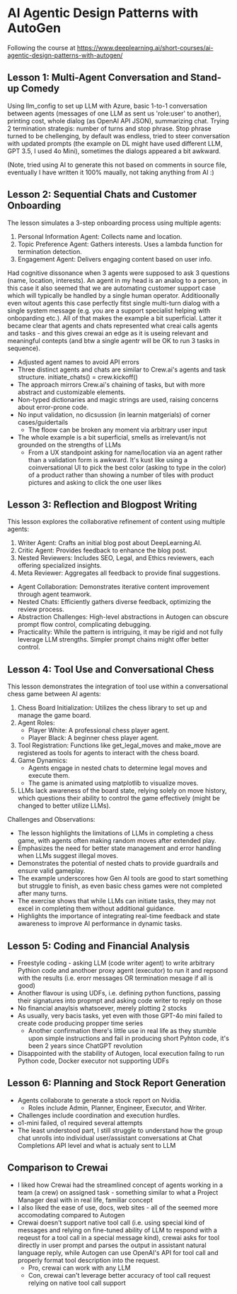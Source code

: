 # AI Agentic Design Patterns with AutoGen

Following the course at https://www.deeplearning.ai/short-courses/ai-agentic-design-patterns-with-autogen/

## Lesson 1: Multi-Agent Conversation and Stand-up Comedy

Using llm_config to set up LLM with Azure, basic 1-to-1 conversation between agents (messages of one LLM as sent us 'role:user' to another), printing cost, whole dialog (as OpenAI API JSON), summarizing chat. Trying 2 termination strategis: number of turns and stop phrase. Stop phrase turned to be chellenging, by default was endless, tried to steer conversation with updated prompts (the example on DL might have used different LLM, GPT 3.5, I used 4o Mini), sometimes the dialogs appeared a bit awkward.

(Note, tried using AI to generate this not based on comments in source file, eventually I have written it 100% maually, not taking anything from AI :)

## Lesson 2: Sequential Chats and Customer Onboarding

The lesson simulates a 3-step onboarding process using multiple agents:
1. Personal Information Agent: Collects name and location.
2. Topic Preference Agent: Gathers interests. Uses a lambda function for termination detection.
3. Engagement Agent: Delivers engaging content based on user info.

Had cognitive dissonance when 3 agents were supposed to ask 3 questions (name, location, interests). An agent in my head is an analog to a person, in this case it also seemed that we are automating customer support case which will typically be handled by a single human operator. Additioonally even witout agents this case perfectly fitst single multi-turn dialog with a single system message (e.g. you are a support specialist helping with onboparding etc.). All of that makes the example a bit superficial. Latter it became clear that agents and chats represented what creai calls agents and tasks - and this gives crewai an edge as it is useing relevant and meaningful contepts (and btw a single agentr will be OK to run 3 tasks in sequence).

- Adjusted agent names to avoid API errors
- Three distinct agents and chats are similar to Crew.ai's agents and task structure. initiate_chats() = crew.kickoff()
- The approach mirrors Crew.ai's chaining of tasks, but with more abstract and customizable elements.
- Non-typed dictionaries and magic strings are used, raising concerns about error-prone code.
- No input validation, no dicsussion (in learnin matgerials) of corner cases/guidertails
    - The floow can be broken any moment via arbitrary user input
- The whole example is a bit superficial, smells as irrelevant/is not grounded on the strengths of LLMs
    - From a UX standpoint asking for name/location via an agent rather than a validation form is awkward. It's kust like using a coinversational UI to pick the best color (asking to type in the color) of a product rather than showing a number of tiles with product pictures and asking to click the one user likes

## Lesson 3: Reflection and Blogpost Writing

This lesson explores the collaborative refinement of content using multiple agents:
1. Writer Agent: Crafts an initial blog post about DeepLearning.AI.
2. Critic Agent: Provides feedback to enhance the blog post.
3. Nested Reviewers: Includes SEO, Legal, and Ethics reviewers, each offering specialized insights.
4. Meta Reviewer: Aggregates all feedback to provide final suggestions.

- Agent Collaboration: Demonstrates iterative content improvement through agent teamwork.
- Nested Chats: Efficiently gathers diverse feedback, optimizing the review process.
- Abstraction Challenges: High-level abstractions in Autogen can obscure prompt flow control, complicating debugging.
- Practicality: While the pattern is intriguing, it may be rigid and not fully leverage LLM strengths. Simpler prompt chains might offer better control.

## Lesson 4: Tool Use and Conversational Chess

This lesson demonstrates the integration of tool use within a conversational chess game between AI agents:

1. Chess Board Initialization: Utilizes the chess library to set up and manage the game board.
2. Agent Roles:
   - Player White: A professional chess player agent.
   - Player Black: A beginner chess player agent.
3. Tool Registration: Functions like get_legal_moves and make_move are registered as tools for agents to interact with the chess board.
4. Game Dynamics:
   - Agents engage in nested chats to determine legal moves and execute them.
   - The game is animated using matplotlib to visualize moves.
5. LLMs lack awareness of the board state, relying solely on move history, which questions their ability to control the game effectively (might be changed to better utilize LLMs).

Challenges and Observations:
- The lesson highlights the limitations of LLMs in completing a chess game, with agents often making random moves after extended play.
- Emphasizes the need for better state management and error handling when LLMs suggest illegal moves.
- Demonstrates the potential of nested chats to provide guardrails and ensure valid gameplay.
- The example underscores how Gen AI tools are good to start something but struggle to finish, as even basic chess games were not completed after many turns.
- The exercise shows that while LLMs can initiate tasks, they may not excel in completing them without additional guidance.
- Highlights the importance of integrating real-time feedback and state awareness to improve AI performance in dynamic tasks.

## Lesson 5: Coding and Financial Analysis

- Freestyle coding - asking LLM (code writer agent) to write arbitrary Pythion code and anothoer proxy agent (executor) to run it and repsond with the results (i.e. erorr messages OR termination mesage if all is good)
- Another flavour is using UDFs, i.e. defining python functions, passing their signatures into propmpt and asking code writer to reply on those
- No financial anaylsis whatsoever, merely plotting 2 stocks
- As usually, very bacis tasks, yet even with those GPT-4o mini failed to create code producing propper time series
  - Another confirmation there's little use in real life as they stumble upon simple instructions and fail in producing short Pyhton code, it's been 2 years since ChatGPT revolution
- Disappointed with the stability of Autogen, local execution failng to run Python code, Docker executor not supporting UDFs

## Lesson 6: Planning and Stock Report Generation

- Agents collaborate to generate a stock report on Nvidia.
    - Roles include Admin, Planner, Engineer, Executor, and Writer.
- Challenges include coordination and execution hurdles.
- o1-mini failed, o1 required several attempts
- The least understood part, I still struggle to understand how the group chat unrolls into individual user/assistant conversations at Chat Completions API level and what is actualy sent to LLM

## Comparison to Crewai

- I liked how Crewai had the streamlined concept of agents working in a team (a crew) on assigned task - something similar to what a Project Manager deal with in real life, familiar concept
- I also liked the ease of use, docs, web sites - all of the seemed more accomodating compared to Autogen
- Crewai doesn't support native tool call (i.e. using special kind of messages and relying on fine-tuned ability of LLM to respond with a reqeust for a tool call in a special message kind), crewai asks for tool directly in user prompt and parses the output in assistant natural language reply, while Autogen can use OpenAI's API for tool call and properly format tool description into the request.
    - Pro, crewai can work with any LLM
    - Con, crewai can't leverage better accuracy of tool call request relying on native tool call support
